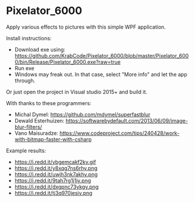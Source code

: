 # Pixelator_6000
Apply various effects to pictures with this simple WPF application.

Install instructions:
- Download exe using: https://github.com/KrabCode/Pixelator_6000/blob/master/Pixelator_6000/bin/Release/Pixelator_6000.exe?raw=true
- Run exe
- Windows may freak out. In that case, select "More info" and let the app through.

Or just open the project in Visual studio 2015+ and build it.




With thanks to these programmers:  

- Michal Dymel: https://github.com/mdymel/superfastblur  
- Dewald Esterhuizen: https://softwarebydefault.com/2013/06/09/image-blur-filters/  
- Vano Maisuradze: https://www.codeproject.com/tips/240428/work-with-bitmap-faster-with-csharp

Example results:
- https://i.redd.it/vbgemcakf2ky.gif
- https://i.redd.it/y8xqg7ns6rhy.png
- https://i.redd.it/uwjh3nk7akhy.png
- https://i.redd.it/9tah7rg1j1iy.png
- https://i.redd.it/dxgpnc73ykgy.png
- https://i.redd.it/tj3q970jesiy.png
